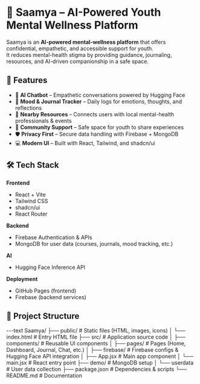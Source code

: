 # 🌸 Saamya – AI-Powered Youth Mental Wellness Platform

Saamya is an **AI-powered mental-wellness platform** that offers confidential, empathetic, and accessible support for youth.  
It reduces mental-health stigma by providing guidance, journaling, resources, and AI-driven companionship in a safe space.

## 🚀 Features
- 🤖 **AI Chatbot** – Empathetic conversations powered by Hugging Face  
- 📅 **Mood & Journal Tracker** – Daily logs for emotions, thoughts, and reflections  
- 📍 **Nearby Resources** – Connects users with local mental-health professionals & events  
- 👥 **Community Support** – Safe space for youth to share experiences  
- 🛡️ **Privacy First** – Secure data handling with Firebase + MongoDB  
- 💻 **Modern UI** – Built with React, Tailwind, and shadcn/ui

## 🛠️ Tech Stack
**Frontend**
- React + Vite  
- Tailwind CSS  
- shadcn/ui  
- React Router  

**Backend**
- Firebase Authentication & APIs  
- MongoDB for user data (courses, journals, mood tracking, etc.)  

**AI**
- Hugging Face Inference API  

**Deployment**
- GitHub Pages (frontend)  
- Firebase (backend services)

## 📂 Project Structure

---text
Saamya/
├── public/               # Static files (HTML, images, icons)
│   └── index.html        # Entry HTML file
├── src/                  # Application source code
│   ├── components/       # Reusable UI components
│   ├── pages/            # Pages (Home, Dashboard, Journal, Chat, etc.)
│   ├── firebase/         # Firebase configs & Hugging Face API integration
│   ├── App.jsx           # Main app component
│   └── main.jsx          # React entry point
├── demo/                 # MongoDB setup
│   └── userdata          # User data collection
├── package.json          # Dependencies & scripts
└── README.md             # Documentation


